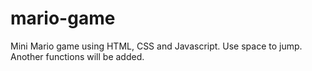 # mario-game
Mini Mario game using HTML, CSS and Javascript.
Use space to jump.
Another functions will be added.
